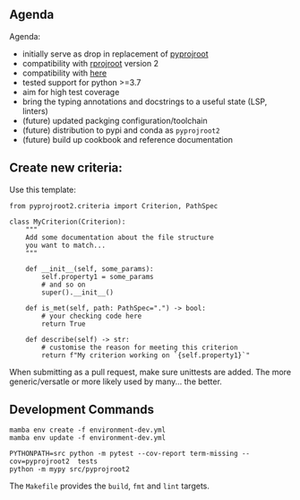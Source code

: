 ## Agenda

Agenda:

* initially serve as drop in replacement of [pyprojroot](https://github.com/chendaniely/pyprojroot)
* compatibility with [rprojroot](https://github.com/r-lib/rprojroot) version 2
* compatibility with [here](https://github.com/r-lib/here)
* tested support for python >=3.7
* aim for high test coverage
* bring the typing annotations and docstrings to a useful state (LSP, linters)
* (future) updated packging configuration/toolchain
* (future) distribution to pypi and conda as `pyprojroot2`
* (future) build up cookbook and reference documentation

## Create new criteria:

Use this template:

```python3
from pyprojroot2.criteria import Criterion, PathSpec

class MyCriterion(Criterion):
    """
    Add some documentation about the file structure
    you want to match...
    """

    def __init__(self, some_params):
        self.property1 = some_params
        # and so on
        super().__init__()

    def is_met(self, path: PathSpec=".") -> bool:
        # your checking code here
        return True

    def describe(self) -> str:
        # customise the reason for meeting this criterion
        return f"My criterion working on `{self.property1}`"
```

When submitting as a pull request, make sure unittests are added.
The more generic/versatle or more likely used by many... the better.

## Development Commands

```shell
mamba env create -f environment-dev.yml
mamba env update -f environment-dev.yml  
```

```shell
PYTHONPATH=src python -m pytest --cov-report term-missing --cov=pyprojroot2  tests
python -m mypy src/pyprojroot2
```

The `Makefile` provides the `build`, `fmt` and `lint` targets.

